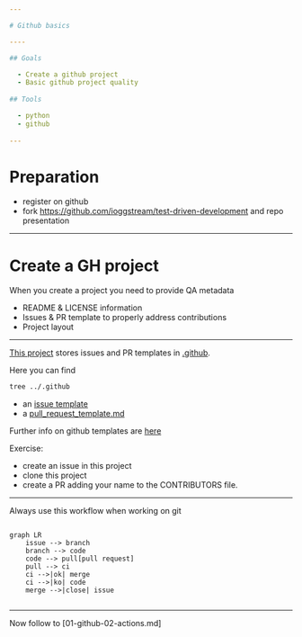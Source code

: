 ```yaml
---

# Github basics

----

## Goals

  - Create a github project
  - Basic github project quality
  
## Tools

  - python
  - github
  
---
```


# Preparation

  - register on github
  - fork https://github.com/ioggstream/test-driven-development and repo
   presentation

---

# Create a GH project

When you create a project you need to provide QA metadata

  - README & LICENSE information
  - Issues & PR template to properly address contributions
  - Project layout
  
----

[This project](https://github.com/ioggstream/test-driven-development)
stores issues and PR templates in [.github](.github).

Here you can find

```bash
tree ../.github
```

- an [issue template](https://github.com/ioggstream/test-driven-development-101/blob/master/.github/ISSUE_TEMPLATE/custom.md)
- a [pull_request_template.md](https://github.com/ioggstream/test-driven-development-101/blob/master/.github/pull_request_template.md)

Further info on github templates are [here](https://docs.github.com/en/github/building-a-strong-community/using-templates-to-encourage-useful-issues-and-pull-requests)

Exercise:

- create an issue in this project
- clone this project
- create a PR adding your name to the CONTRIBUTORS file.
  
----

Always use this workflow when working on git

```mermaid

graph LR
    issue --> branch
    branch --> code
    code --> pull[pull request]
    pull --> ci
    ci -->|ok| merge
    ci -->|ko| code
    merge -->|close| issue
    
```

----


Now follow to [01-github-02-actions.md]

